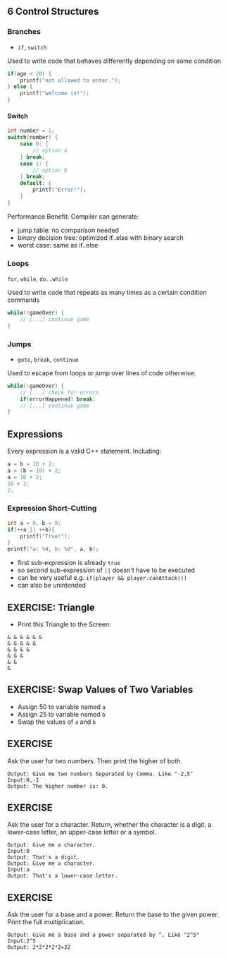 ## 6 Control Structures

### Branches
- `if`, `switch`

Used to write code that behaves differently depending on some condition

```c++
if(age < 20) {
	printf("not allowed to enter.");
} else {
	printf("welcome in!");
}
```

#### Switch

```c++
int number = 1;
switch(number) {
	case 0: {
		// option a 
	} break;
	case 1: {
		// option b
	} break;
	default: {
		printf("Error!");
	}
}
```

Performance Benefit: Compiler can generate:
- jump table: no comparison needed
- binary decision tree: optimized if..else with binary search
- worst case: same as if..else

### Loops
`for`, `while`, `do..while`

Used to write code that repeats as many times as a certain condition commands

```c++
while(!gameOver) {
	// [...] continue game
}
```

### Jumps
- `goto`, `break`, `continue`

Used to escape from loops or jump over lines of code otherwise:

```c++
while(!gameOver) {
	// [...] check for errors
	if(errorHappened) break;
	// [...] continue game
}
```

## Expressions

Every expression is a valid C++ statement. Including:

```c++
a = b = 10 + 2;
a = (b = 10) + 2;
a = 10 + 2;
10 + 2;
2;
```

### Expression Short-Cutting

```c++
int a = 0, b = 0;
if(++a || ++b){
	printf("True!");
}
printf("a: %d, b: %d", a, b);
```

- first sub-expression is already `true`
- so second sub-expression of `||` doesn't have to be executed
- can be very useful e.g. `if(player && player.canAttack())`
- can also be unintended

## EXERCISE: Triangle
- Print this Triangle to the Screen:

```
& & & & & &
& & & & &
& & & &
& & &
& &
&
```

## EXERCISE: Swap Values of Two Variables
- Assign 50 to variable named `a`
- Assign 25 to variable named `b`
- Swap the values of `a` and `b`

## EXERCISE
Ask the user for two numbers. Then print the higher of both.
```
Output: Give me two numbers Separated by Comma. Like "-2,5"
Input:0,-1
Output: The higher number is: 0.
```

## EXERCISE
Ask the user for a character. Return, whether the character is a digit, a lower-case letter, an upper-case letter or a symbol.
```
Output: Give me a character.
Input:0
Output: That's a digit.
Output: Give me a character.
Input:a
Output: That's a lower-case letter.
```

## EXERCISE
Ask the user for a base and a power. Return the base to the given power. Print the full multiplication.
```
Output: Give me a base and a power separated by ^. Like "2^5"
Input:2^5
Output: 2*2*2*2*2=32
```
